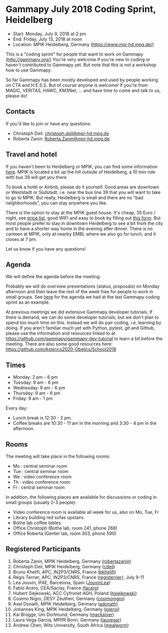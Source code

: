 # Gammapy July 2018 Coding Sprint, Heidelberg

* Start: Monday, July 9, 2018 at 2 pm
* End: Friday, July 13, 2018 at noon
* Location: MPIK Heidelberg, Germany (https://www.mpi-hd.mpg.de/)

This is a "coding sprint" for people that want to work on Gammapy (http://gammapy.org/)
You're very welcome if you're new to coding or haven't contributed to Gammapy yet.
But note that this is not a workshop how to use Gammapy.

So far Gammapy has been mostly developed and used by people working on CTA and H.E.S.S.
But of course anyone is welcome! If you're from MAGIC, VERITAS, HAWC, KM3Net, ... and have time to come and talk to us, please do!

## Contacts

If you'd like to join or have any questions:

* Christoph Deil: [christoph.deil@mpi-hd.mpg.de](mailto:christoph.deil@mpi-hd.mpg.de)
* Roberta Zanin: [Roberta.Zanin@mpi-hd.mpg.de](mailto:Roberta.Zanin@mpi-hd.mpg.de)

## Travel and hotel

If you haven't been to Heidelberg or MPIK, you can find some information [here](https://www.mpi-hd.mpg.de/mpi/en/contact/access-and-site-map/). MPIK is located a bit up the hill outside of Heidelberg, a 10 min ride with bus 39 will get you there.

To book a hotel or Airbnb, please do it yourself.
Good areas are downtown or Weststadt or Südstadt, i.e. near the bus line 39 that you will want to take to go to MPIK.
But really, Heidelberg is small and there are no "bad neighborhoods", you can stay anywhere you like.

There is the option to stay at the MPIK guest house. It's cheap, 35 Euro / night, see [price list](https://www.mpi-hd.mpg.de/mpi/fileadmin/files-mpi/2015_price_list_MPIK_guest_houses.pdf), good WIFI and easy to book by filling out [this form](https://www.mpi-hd.mpg.de/mpi/en/information-for/reservation/#2899). But most people prefer to stay in downtown Heidelberg to see a bit from the city and to have a shorter way home in the evening after dinner. There is no canteen at MPIK, only at nearby EMBL where we also go for lunch, and it closes at 7 pm.

Let us know if you have any questions!

## Agenda

We will define the agenda before the meeting.

Probably we will do overview presentations (status, proposals) on Monday afternoon
and then leave the rest of the week free for people to work in small groups.
See [here](https://github.com/gammapy/gammapy-meetings/tree/master/2018-02-05#preliminary-agenda)
for the agenda we had at the last Gammapy coding sprint as an example.

At previous meetings we did extensive Gammapy developer tutorials.
If there is demand, we can do some developer tutorials, but we don't plan to spend too much time on this.
Instead we will do pair coding, i.e. learning by doing.
If you aren't familiar much yet with Python, pytest, git and Github, please use the information and resources
linked to at https://github.com/gammapy/gammapy-dev-tutorial to learn a bit before the meeting. There are also some good resources here: https://github.com/Asterics2020-Obelics/School2018

## Times

* Monday: 2 pm - 6 pm
* Tuesday: 9 am - 6 pm
* Wednesday: 9 am - 6 pm
* Thursday: 9 am - 6 pm
* Friday: 9 am - 1 pm

Every day:
* Lunch break is 12:30 - 2 pm.
* Coffee breaks are 10:30 - 11 am in the morning and 3:30 - 4 pm in the afternoon.

## Rooms

The meeting will take place in the following rooms:

* Mo : central seminar room
* Tue : central seminar room
* We : video conference room
* Th : video conference room
* Fr : central seminar room

In addition, the following places are available for discussions or coding in small groups (usually 2-3 people):

* Video conference room is available all week for us, also on Mo, Tue, Fr
* Library building red sofas upstairs
* Bothe lab coffee tables
* Office Christoph (Bothe lab, room 241, phone 268)
* Office Roberta (Genter lab, room 303, phone 590)

## Registered Participants

1. Roberta Zanin, MPIK Heidelberg, Germany ([robertazanin](https://github.com/robertazanin))
1. Christoph Deil, MPIK Heidelberg, Germany ([cdeil](https://github.com/cdeil))
1. Bruno Khelifi, APC, IN2P3/CNRS, France ([bkhelifi](https://github.com/bkhelifi))
1. Régis Terrier, APC, IN2P3/CNRS, France ([registerrier](https://github.com/registerrier)), July 9-11
1. Léa Jouvin, IFAE, Barcelona, Spain ([JouvinLea](https://github.com/JouvinLea))
1. Fabio Acero, CEA/Saclay, France ([facero](https://github.com/facero))
1. Hubert Siejkowski, ACC Cyfronet AGH, Poland ([hsiejkowski](https://github.com/hsiejkowski))
1. Cosimo Nigro, DESY Zeuthen, Germany ([cosimonigro](https://github.com/cosimonigro))
1. Axel Donath, MPIK Heidelberg, Germany ([adonath](https://github.com/adonath))
1. Johannes King, MPIK Heidelberg, Germany ([joleroi](https://github.com/joleroi))
1. Kai Brügge, Uni Dortmund, Germany ([mackaiver](https://github.com/mackaiver))
1. Laura Vega Garcia, MPIfR Bonn, Germany ([lauvegar](https://github.com/lauvegar))
1. Andrew Chen, Wits University, South Africa ([mealworm](https://github.com/mealworm))

